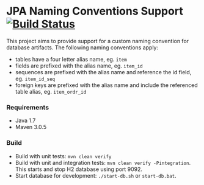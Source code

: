 # JPA Naming Conventions Support [![Build Status](https://travis-ci.org/stefanscheidt/jpa-naming-convention-support.png)](https://travis-ci.org/stefanscheidt/jpa-naming-convention-support)

This project aims to provide support for a custom naming convention for database artifacts. The following naming conventions apply:

* tables have a four letter alias name, eg. `item`
* fields are prefixed with the alias name, eg. `item_id`
* sequences are prefixed with the alias name and reference the id field, eg. `item_id_seq`
* foreign keys are prefixed with the alias name and include the referenced table alias, eg. `item_ordr_id`

### Requirements

* Java 1.7
* Maven 3.0.5

### Build

* Build with unit tests: `mvn clean verify`
* Build with unit and integration tests: `mvn clean verify -Pintegration`. This starts and stop H2 database using port 9092.
* Start database for development: `./start-db.sh` or `start-db.bat`.
